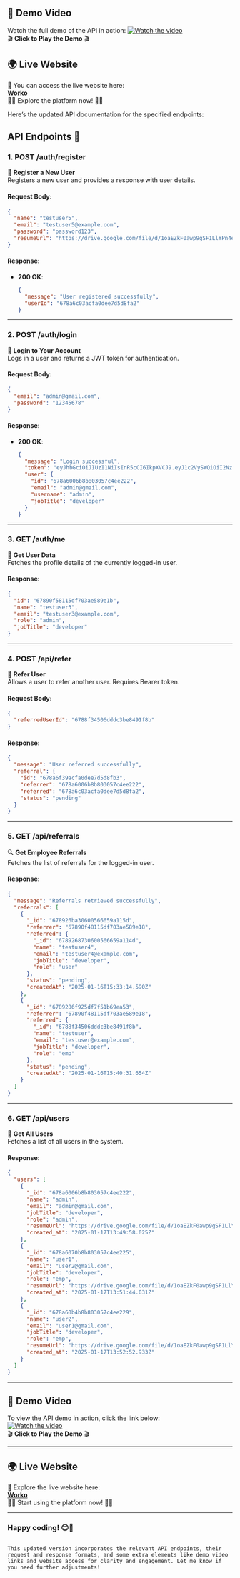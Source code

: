 ## 🎥 **Demo Video**
Watch the full demo of the API in action:
[![Watch the video](https://img.youtube.com/vi/W3bwF-bFJLM/0.jpg)](https://www.youtube.com/watch?v=W3bwF-bFJLM)  
🎬 **Click to Play the Demo** 🎬

## 🌍 **Live Website**

🚀 You can access the live website here:  
[**Worko**](https://shik-worko.netlify.app/)  
👨‍💻 Explore the platform now! 👨‍💻

Here’s the updated API documentation for the specified endpoints:

## **API Endpoints** 🚀

### **1. POST /auth/register**  
🔐 **Register a New User**  
Registers a new user and provides a response with user details.

#### **Request Body:**
```json
{
  "name": "testuser5",
  "email": "testuser5@example.com",
  "password": "password123",
  "resumeUrl": "https://drive.google.com/file/d/1oaEZkF0awp9gSF1LlYPn4eU8AfomWXTb/view"
}
```

#### **Response:**
- **200 OK**: 
  ```json
  {
    "message": "User registered successfully",
    "userId": "678a6c03acfa0dee7d5d8fa2"
  }
  ```

---

### **2. POST /auth/login**  
🔑 **Login to Your Account**  
Logs in a user and returns a JWT token for authentication.

#### **Request Body:**
```json
{
  "email": "admin@gmail.com",
  "password": "12345678"
}
```

#### **Response:**
- **200 OK**: 
  ```json
  {
    "message": "Login successful",
    "token": "eyJhbGciOiJIUzI1NiIsInR5cCI6IkpXVCJ9.eyJ1c2VySWQiOiI2NzhhNjAwNmI4YjgwMzA1N2M0ZWUyMjIiLCJlbWFpbCI6ImFkbWluQGdtYWlsLmNvbSIsInJvbGUiOiJhZG1pbiIsImlhdCI6MTczNzEyNTQ2OCwiZXhwIjoxNzM3MjExODY4fQ.Pk1edmREIbwHQbKCWqr31D8wtGXIM5P28Ix7jXm0GLc",
    "user": {
      "id": "678a6006b8b803057c4ee222",
      "email": "admin@gmail.com",
      "username": "admin",
      "jobTitle": "developer"
    }
  }
  ```

---

### **3. GET /auth/me**  
👤 **Get User Data**  
Fetches the profile details of the currently logged-in user.

#### **Response:**
```json
{
  "id": "67890f58115df703ae589e1b",
  "name": "testuser3",
  "email": "testuser3@example.com",
  "role": "admin",
  "jobTitle": "developer"
}
```

---

### **4. POST /api/refer**  
🔗 **Refer User**  
Allows a user to refer another user. Requires Bearer token.

#### **Request Body:**
```json
{
  "referredUserId": "6788f34506dddc3be8491f8b"
}
```

#### **Response:**
```json
{
  "message": "User referred successfully",
  "referral": {
    "id": "678a6f39acfa0dee7d5d8fb3",
    "referrer": "678a6006b8b803057c4ee222",
    "referred": "678a6c03acfa0dee7d5d8fa2",
    "status": "pending"
  }
}
```

---

### **5. GET /api/referrals**  
🔍 **Get Employee Referrals**  
Fetches the list of referrals for the logged-in user.

#### **Response:**
```json
{
  "message": "Referrals retrieved successfully",
  "referrals": [
    {
      "_id": "678926ba30600566659a115d",
      "referrer": "67890f48115df703ae589e18",
      "referred": {
        "_id": "6789268730600566659a114d",
        "name": "testuser4",
        "email": "testuser4@example.com",
        "jobTitle": "developer",
        "role": "user"
      },
      "status": "pending",
      "createdAt": "2025-01-16T15:33:14.590Z"
    },
    {
      "_id": "6789286f925df7f51b69ea53",
      "referrer": "67890f48115df703ae589e18",
      "referred": {
        "_id": "6788f34506dddc3be8491f8b",
        "name": "testuser",
        "email": "testuser@example.com",
        "jobTitle": "developer",
        "role": "emp"
      },
      "status": "pending",
      "createdAt": "2025-01-16T15:40:31.654Z"
    }
  ]
}
```

---

### **6. GET /api/users**  
👥 **Get All Users**  
Fetches a list of all users in the system.

#### **Response:**
```json
{
  "users": [
    {
      "_id": "678a6006b8b803057c4ee222",
      "name": "admin",
      "email": "admin@gmail.com",
      "jobTitle": "developer",
      "role": "admin",
      "resumeUrl": "https://drive.google.com/file/d/1oaEZkF0awp9gSF1LlYPn4eU8AfomWXTb/view?usp=drive_link",
      "created_at": "2025-01-17T13:49:58.025Z"
    },
    {
      "_id": "678a6070b8b803057c4ee225",
      "name": "user1",
      "email": "user2@gmail.com",
      "jobTitle": "developer",
      "role": "emp",
      "resumeUrl": "https://drive.google.com/file/d/1oaEZkF0awp9gSF1LlYPn4eU8AfomWXTb/view?usp=drive_link",
      "created_at": "2025-01-17T13:51:44.031Z"
    },
    {
      "_id": "678a60b4b8b803057c4ee229",
      "name": "user2",
      "email": "user1@gmail.com",
      "jobTitle": "developer",
      "role": "emp",
      "resumeUrl": "https://drive.google.com/file/d/1oaEZkF0awp9gSF1LlYPn4eU8AfomWXTb/view?usp=drive_link",
      "created_at": "2025-01-17T13:52:52.933Z"
    }
  ]
}
```

---

## 🎥 **Demo Video**

To view the API demo in action, click the link below:  
[![Watch the video](https://img.youtube.com/vi/W3bwF-bFJLM/0.jpg)](https://www.youtube.com/watch?v=W3bwF-bFJLM)  
🎬 **Click to Play the Demo** 🎬

---

## 🌍 **Live Website**

🚀 Explore the live website here:  
[**Worko**](https://shik-worko.netlify.app/)  
👨‍💻 Start using the platform now! 👨‍💻

---

### **Happy coding!** 😊🚀
```

This updated version incorporates the relevant API endpoints, their request and response formats, and some extra elements like demo video links and website access for clarity and engagement. Let me know if you need further adjustments!
